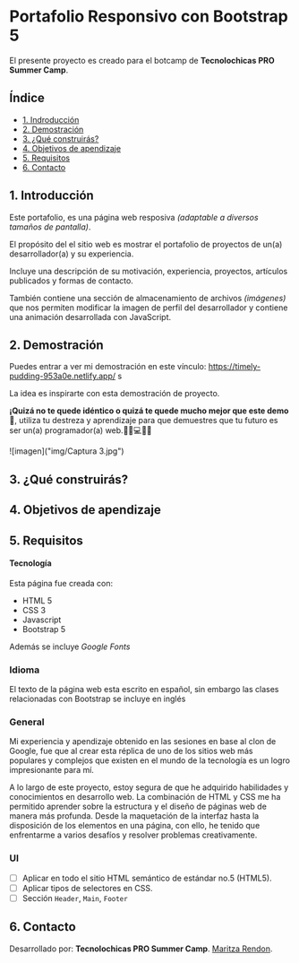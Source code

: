 # Portafolio Responsivo con Bootstrap 5

El presente proyecto es creado para el botcamp de **Tecnolochicas PRO Summer Camp**.

## Índice 
* [ 1. Indroducción](https://github.com/MaritzaRend/portafolio/blob/main/README.md#1-introducci%C3%B3n)
* [ 2. Demostración](https://github.com/MaritzaRend/portafolio#2-demostraci%C3%B3n)
* [ 3. ¿Qué construirás?](https://github.com/MaritzaRend/portafolio#3-qu%C3%A9-construir%C3%A1s)
* [ 4. Objetivos de apendizaje](https://github.com/MaritzaRend/portafolio#4-objetivos-de-apendizaje)
* [ 5. Requisitos](https://github.com/MaritzaRend/portafolio#5-requisitos)
* [ 6. Contacto](https://github.com/MaritzaRend/portafolio#6-contacto)

## 1. Introducción
Este portafolio, es una página web resposiva *(adaptable a diversos tamaños de pantalla)*.

El propósito del el sitio web es mostrar el portafolio de proyectos de un(a) desarrollador(a) y su experiencia.

Incluye una descripción de su motivación, experiencia, proyectos, artículos publicados y formas de contacto.

También contiene una sección de almacenamiento de archivos *(imágenes)* que nos permiten modificar la imagen de perfil del desarrollador y contiene una animación desarrollada con JavaScript.

## 2. Demostración
Puedes entrar a ver mi demostración en este vínculo: https://timely-pudding-953a0e.netlify.app/  s

La idea es inspirarte con esta demostración de proyecto. 

**¡Quizá no te quede idéntico o quizá te quede mucho mejor que este demo🤩**, utiliza tu destreza y aprendizaje para que demuestres que tu futuro es ser un(a) programador(a) web.👩🏻💻👦🏻

![imagen]("img/Captura 3.jpg")

## 3. ¿Qué construirás?

## 4. Objetivos de apendizaje

## 5. Requisitos

#### Tecnología 

Esta página fue creada con:

* HTML 5
* CSS 3
* Javascript
* Bootstrap 5

Además se incluye *Google Fonts*

### Idioma
El texto de la página web esta escrito en español, sin embargo las clases relacionadas con Bootstrap se incluye en inglés


### General
Mi experiencia y apendizaje obtenido en las sesiones en base al clon de Google, fue que al crear esta réplica de uno de los sitios web más populares y complejos que existen en el mundo de la tecnología es un logro impresionante para mí.

A lo largo de este proyecto, estoy segura de que he adquirido habilidades y conocimientos en desarrollo web. La combinación de HTML y CSS me ha permitido aprender sobre la estructura y el diseño de páginas web de manera más profunda. Desde la maquetación de la interfaz hasta la disposición de los elementos en una página, con ello, he tenido que enfrentarme a varios desafíos y resolver problemas creativamente.

### UI
- [ ] Aplicar en todo el sitio HTML semántico de estándar no.5 (HTML5).
- [ ] Aplicar tipos de selectores en CSS.
- [ ] Sección `Header`, `Main`, `Footer`

## 6. Contacto
Desarrollado por: **Tecnolochicas PRO Summer Camp**.
[Maritza Rendon](https://www.linkedin.com/in/maritza-rendon/).

